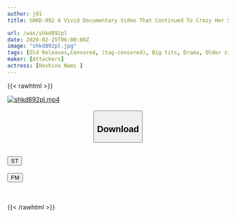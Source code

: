 ```yaml
---
author: j91
title: SHKD-892 A Vivid Documentary Video That Continued To Crazy Her Sister Crazy For A Few Days In Her Absence. Nami Hoshino

url: /was/shkd892pl
date: 2020-02-25T06:00:00Z
image: "shkd892pl.jpg"
tags: [Old Releases,Censored, (tag-censored), Big tits, Drama, Older sister, Voyeur]
maker: [Attackers]
actress: [Hoshino Nami ]
---
```



{{< rawhtml >}}

<div class="video" data-videoid="DjleerZdPdSke6x">
    <a href="javascript:;">
        <img src="/was/shkd892pl/shkd892pl.jpg" width="WIDTH" height="HEIGHT" alt="shkd892pl.mp4" loading="lazy">
    </a>
</div>

<script type="text/javascript" src="https://j91.asia/asset/on-demand-st.js"></script>

<br>
  <link rel="stylesheet" href="https://j91.asia/asset/bs5.css">
  
  <center>
  <button class="btn btn-primary" type="button" data-bs-toggle="collapse" data-bs-target=".multi-collapse" aria-expanded="false" aria-controls="multiCollapseExample1 multiCollapseExample2"><h2>Download</h2></button></center>
</p>
<div class="row">
  <div class="col">
    <div class="collapse multi-collapse" id="multiCollapseExample1">
      <div class="card card-body">
	      	      <br>
<div class="buttons">  
<a href="https://streamtape.to/v/DjleerZdPdSke6x" target="_blank"><button class="btn-hover color-3"><i class="fa fa-download"></i> ST</button></a></div>
    </div>
  </div>
</div>
  <div class="col">
    <div class="collapse multi-collapse" id="multiCollapseExample2">
      <div class="card card-body">
	      <br>
<div class="buttons">
    <a href="https://filemoon.sx/d/3w6tawop2pr3" target="_blank"><button class="btn-hover color-8"><i class="fa fa-download"></i> FM</button></a></div>
<br><br>
      </div>
    </div>
  </div>
</div>

{{< /rawhtml >}}